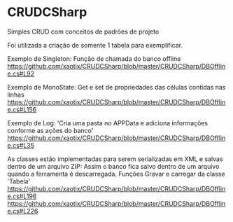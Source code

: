 # CRUDCSharp
Simples CRUD com conceitos de padrões de projeto

Foi utilizada a criação de somente 1 tabela para exemplificar.

Exemplo de Singleton:
Função de chamada do banco offline
https://github.com/xaotix/CRUDCSharp/blob/master/CRUDCSharp/DBOffline.cs#L92

Exemplo de MonoState:
Get e set de propriedades das células contidas nas linhas
https://github.com/xaotix/CRUDCSharp/blob/master/CRUDCSharp/DBOffline.cs#L156

Exemplo de Log:
'Cria uma pasta no APPData e adiciona informações conforme as ações do banco'
https://github.com/xaotix/CRUDCSharp/blob/master/CRUDCSharp/DBOffline.cs#L35

As classes estão implementadas para serem serializadas em XML e salvas dentro de um arquivo ZIP:
Assim o banco fica salvo dentro de um arquivo quando a ferramenta é descarregada.
Funções Gravar e carregar da classe 'Tabela'
https://github.com/xaotix/CRUDCSharp/blob/master/CRUDCSharp/DBOffline.cs#L196
https://github.com/xaotix/CRUDCSharp/blob/master/CRUDCSharp/DBOffline.cs#L226



